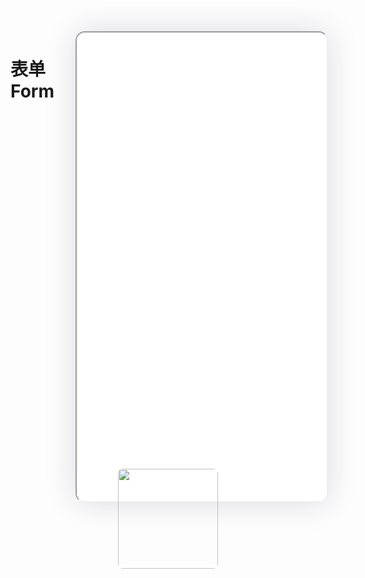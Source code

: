 <!--
 * @Descripttion: 
 * @version: V1.0
 * @Author: Xiaokang Lei
 * @email: lxk201808@163.com
 * @Date: 2022-12-02 17:48:54
 * @LastEditors: Xiaokang Lei
 * @LastEditTime: 2022-12-02 17:48:54
-->

<div style="width:400px; height:700px; float:right; padding-left:3%;">
    <iframe src="./h5/index.html#/pages/index/component/form/form" width="400" height="750" style="border-radius:15px; box-shadow:0 0 50px 0px rgb(30 0 60 / 15%);"></iframe>
</div>

# 表单Form

<div align=center>
  <img width="160px" style="border-radius: 5%;" src="https://s1.ax1x.com/2022/11/30/zwKDdU.jpg">
</div>